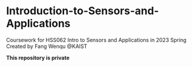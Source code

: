 # Introduction-to-Sensors-and-Applications

Coursework for HSS062 Intro to Sensors and Applications in 2023 Spring
Created by Fang Wenqu @KAIST

**This repository is private**